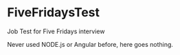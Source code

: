 # FiveFridaysTest
Job Test for Five Fridays interview

Never used NODE.js or Angular before, here goes nothing.

